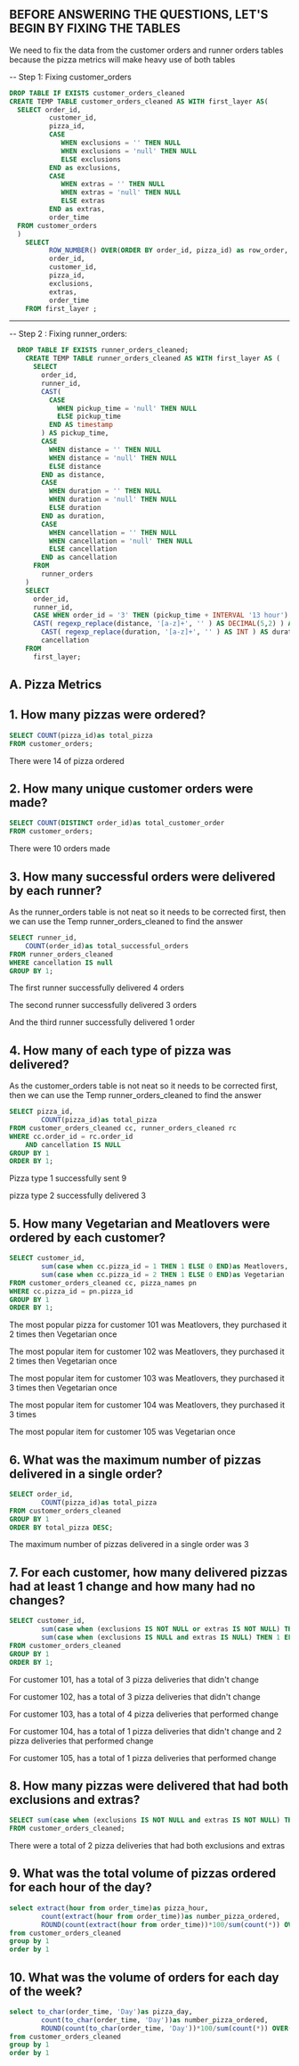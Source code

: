 ## BEFORE ANSWERING THE QUESTIONS, LET'S BEGIN BY FIXING THE TABLES

We need to fix the data from the customer orders and runner orders tables because the pizza metrics will make heavy use of both tables

-- Step 1: Fixing customer_orders

```sql
DROP TABLE IF EXISTS customer_orders_cleaned
CREATE TEMP TABLE customer_orders_cleaned AS WITH first_layer AS(
  SELECT order_id,
          customer_id,
          pizza_id,
          CASE
             WHEN exclusions = '' THEN NULL
             WHEN exclusions = 'null' THEN NULL
             ELSE exclusions
          END as exclusions,
          CASE
             WHEN extras = '' THEN NULL
             WHEN extras = 'null' THEN NULL
             ELSE extras
          END as extras,
          order_time
  FROM customer_orders
  )
    SELECT 
          ROW_NUMBER() OVER(ORDER BY order_id, pizza_id) as row_order,
          order_id,
          customer_id,
          pizza_id,
          exclusions,
          extras,
          order_time
    FROM first_layer ;
```    
    
-----------------------------------------------
-- Step 2 : Fixing runner_orders:    
```sql
  DROP TABLE IF EXISTS runner_orders_cleaned;
    CREATE TEMP TABLE runner_orders_cleaned AS WITH first_layer AS (
      SELECT
        order_id,
        runner_id,
        CAST(
          CASE
            WHEN pickup_time = 'null' THEN NULL
            ELSE pickup_time
          END AS timestamp
        ) AS pickup_time,
        CASE
          WHEN distance = '' THEN NULL
          WHEN distance = 'null' THEN NULL
          ELSE distance
        END as distance,
        CASE
          WHEN duration = '' THEN NULL
          WHEN duration = 'null' THEN NULL
          ELSE duration
        END as duration,
        CASE
          WHEN cancellation = '' THEN NULL
          WHEN cancellation = 'null' THEN NULL
          ELSE cancellation
        END as cancellation
      FROM
        runner_orders
    )
    SELECT
      order_id,
      runner_id,
      CASE WHEN order_id = '3' THEN (pickup_time + INTERVAL '13 hour') ELSE pickup_time END AS pickup_time,
      CAST( regexp_replace(distance, '[a-z]+', '' ) AS DECIMAL(5,2) ) AS distance,
    	CAST( regexp_replace(duration, '[a-z]+', '' ) AS INT ) AS duration,
    	cancellation
    FROM
      first_layer;
```



## A. Pizza Metrics

## 1. How many pizzas were ordered?
```sql
SELECT COUNT(pizza_id)as total_pizza
FROM customer_orders;
```
There were 14 of pizza ordered


## 2. How many unique customer orders were made?
```sql
SELECT COUNT(DISTINCT order_id)as total_customer_order
FROM customer_orders;
```
There were 10 orders made


## 3. How many successful orders were delivered by each runner?

As the runner_orders table is not neat so it needs to be corrected first, then we can use the Temp runner_orders_cleaned to find the answer

```sql
SELECT runner_id,
	COUNT(order_id)as total_successful_orders
FROM runner_orders_cleaned
WHERE cancellation IS null
GROUP BY 1;
```
The first runner successfully delivered 4 orders

The second runner successfully delivered 3 orders

And the third runner successfully delivered 1 order


## 4. How many of each type of pizza was delivered?

As the customer_orders table is not neat so it needs to be corrected first, then we can use the Temp runner_orders_cleaned to find the answer

```sql
SELECT pizza_id,
		COUNT(pizza_id)as total_pizza
FROM customer_orders_cleaned cc, runner_orders_cleaned rc
WHERE cc.order_id = rc.order_id
	AND cancellation IS NULL
GROUP BY 1	
ORDER BY 1;
```
Pizza type 1 successfully sent 9

pizza type 2 successfully delivered 3


## 5. How many Vegetarian and Meatlovers were ordered by each customer?
```sql
SELECT customer_id,
		sum(case when cc.pizza_id = 1 THEN 1 ELSE 0 END)as Meatlovers,
		sum(case when cc.pizza_id = 2 THEN 1 ELSE 0 END)as Vegetarian
FROM customer_orders_cleaned cc, pizza_names pn
WHERE cc.pizza_id = pn.pizza_id
GROUP BY 1	
ORDER BY 1;
```
The most popular pizza for customer 101 was Meatlovers, they purchased it 2 times then Vegetarian once

The most popular item for customer 102 was Meatlovers, they purchased it 2 times then Vegetarian once

The most popular item for customer 103 was Meatlovers, they purchased it 3 times then Vegetarian once

The most popular item for customer 104 was Meatlovers, they purchased it 3 times

The most popular item for customer 105 was Vegetarian once


## 6. What was the maximum number of pizzas delivered in a single order?
```sql
SELECT order_id,
		COUNT(pizza_id)as total_pizza
FROM customer_orders_cleaned
GROUP BY 1
ORDER BY total_pizza DESC;
```
The maximum number of pizzas delivered in a single order was 3


## 7. For each customer, how many delivered pizzas had at least 1 change and how many had no changes?
```sql
SELECT customer_id,
		sum(case when (exclusions IS NOT NULL or extras IS NOT NULL) THEN 1 ELSE 0 END)as perform_change,
		sum(case when (exclusions IS NULL and extras IS NULL) THEN 1 ELSE 0 END)as no_change
FROM customer_orders_cleaned
GROUP BY 1
ORDER BY 1;
```
For customer 101, has a total of 3 pizza deliveries that didn't change

For customer 102, has a total of 3 pizza deliveries that didn't change

For customer 103, has a total of 4 pizza deliveries that performed change

For customer 104, has a total of 1 pizza deliveries that didn't change and 2 pizza deliveries that performed change

For customer 105, has a total of 1 pizza deliveries that performed change


## 8. How many pizzas were delivered that had both exclusions and extras?
```sql
SELECT sum(case when (exclusions IS NOT NULL and extras IS NOT NULL) THEN 1 ELSE 0 END)as perform_change
FROM customer_orders_cleaned;
```
There were a total of 2 pizza deliveries that had both exclusions and extras


## 9. What was the total volume of pizzas ordered for each hour of the day?
```sql
select extract(hour from order_time)as pizza_hour,
		count(extract(hour from order_time))as number_pizza_ordered,
		ROUND(count(extract(hour from order_time))*100/sum(count(*)) OVER(),2)as total_volume
from customer_orders_cleaned
group by 1
order by 1
```

## 10. What was the volume of orders for each day of the week?
```sql
select to_char(order_time, 'Day')as pizza_day,
		count(to_char(order_time, 'Day'))as number_pizza_ordered,
		ROUND(count(to_char(order_time, 'Day'))*100/sum(count(*)) OVER(),2)as total_volume
from customer_orders_cleaned
group by 1
order by 1
```
